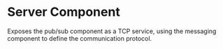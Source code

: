 # Server Component

Exposes the pub/sub component as a TCP service, using the messaging component to
define the communication protocol.
